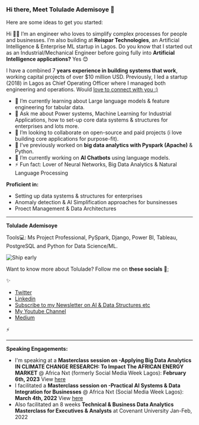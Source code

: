 ### Hi there, Meet Tolulade Ademisoye  👋


Here are some ideas to get you started:

Hi 👋🏽 I’m an engineer who loves to simplify complex processes for people and businesses. I’m also building at **Reispar Technologies**, an Artificial Intelligence & Enterprise ML startup in Lagos. Do you know that I started out as an Industrial/Mechanical Engineer before going fully into **Artificial Intelligence applications?** Yes 😊

I have a combined 7 **years experience in building systems that work**, working capital projects of over $10 million USD. Previously, I led a startup (2018) in Lagos as Chief Operating Officer where I managed both engineering and operations. Would [love to connect with you :)](https://www.linkedin.com/in/tolulade-ademisoye-61560a5a/)

- 🌱 I’m currently learning about Large language models & feature engineering for tabular data.
- 💬 Ask me about Power systems, Machine Learning for Industrial Applications, how to set-up core data systems & structures for enterprises and lots more.
- 👯 I’m looking to collaborate on open-source and paid projects (i love building core applications for purpose-fit).
- 🔭 I’ve previously worked on **big data analytics with Pyspark (Apache)** & Python.
- 🔭 I’m currently working on **AI Chatbots** using language models.
- ⚡ Fun fact: Lover of Neural Networks, Big Data Analytics & Natural Language Processing



**Proficient in:**

- Setting up data systems & structures for enterprises
- Anomaly detection & AI Simplification approaches for bunsinesses
- Proect Management & Data Architectures

---

**Tolulade Ademisoye**

Tools💻: Ms Project Professional, PySpark, Django, Power BI, Tableau, PostgreSQL and Python for Data Science/ML.


![Ship early](https://user-images.githubusercontent.com/22460844/150511770-a408eb6f-629f-40d6-80f4-70eaf05b0efc.png)


Want to know more about Tolulade? Follow me on **these socials** 💬;

✨

- [Twitter](https://twitter.com/Tolulade_ato)
- [Linkedin](https://www.linkedin.com/in/tolulade-ademisoye-61560a5a/)
- [Subscribe to my Newsletter on AI & Data Structures etc ](https://www.getrevue.co/profile/tolulade_ato)
- [My Youtube Channel](https://www.youtube.com/channel/UC5JjWtP3o9CcdyTxMXrtD-Q)
- [Medium](https://tolulade-ademisoye.medium.com/)

⚡

---
**Speaking Engagements:**
- I'm speaking at a **Masterclass session on -Applying Big Data Analytics IN CLIMATE CHANGE RESEARCH: To Impact The AFRICAN ENERGY MARKET** @ Africa Nxt (formerly Social Media Week Lagos): **February 6th, 2023**
View [here](https://africanxt.sched.com/event/1Fj1H?iframe=no)  
- I facilitated a **Masterclass session on -Practical AI Systems & Data Integration for Businesses** @ Africa Nxt (Social Media Week Lagos): **March 4th, 2022**
View [here](https://emamo.com/event/africanxt2022/s/practical-ai-systems-data-integration-for-businesses-new-approaches-to-scaling-WeQyKW) 
- Also facilitated an 8 weeks **Technical & Business Data Analytics Masterclass for Executives & Analysts** at Covenant University Jan-Feb, 2022



<!--
**Reispar/Reispar** is a ✨ _special_ ✨ repository because its `README.md` (this file) appears on your GitHub profile.

Here are some ideas to get you started:

- 🔭 I’m currently working on ...
- 🌱 I’m currently learning ...
- 👯 I’m looking to collaborate on ...
- 🤔 I’m looking for help with ...
- 💬 Ask me about ...
- 📫 How to reach me: ...
- 😄 Pronouns: ...
- ⚡ Fun fact: ...
-->
